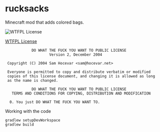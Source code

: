 # rucksacks
Minecraft mod that adds colored bags.

![WTFPL License](http://www.wtfpl.net/wp-content/uploads/2012/12/logo-220x1601.png)

[WTFPL License](http://www.wtfpl.net)

```
            DO WHAT THE FUCK YOU WANT TO PUBLIC LICENSE
                    Version 2, December 2004

 Copyright (C) 2004 Sam Hocevar <sam@hocevar.net>

 Everyone is permitted to copy and distribute verbatim or modified
 copies of this license document, and changing it is allowed as long
 as the name is changed.

            DO WHAT THE FUCK YOU WANT TO PUBLIC LICENSE
   TERMS AND CONDITIONS FOR COPYING, DISTRIBUTION AND MODIFICATION

  0. You just DO WHAT THE FUCK YOU WANT TO.

```

Working with the code

    gradlew setupDevWorkspace
    gradlew build


